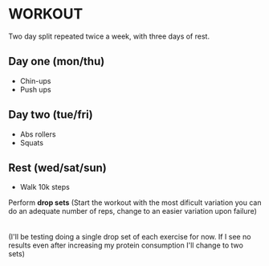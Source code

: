 # WORKOUT

Two day split repeated twice a week, with three days of rest.
## Day one (mon/thu)
* Chin-ups
* Push ups

## Day two (tue/fri)
* Abs rollers
* Squats

## Rest (wed/sat/sun)
* Walk 10k steps

Perform **drop sets** (Start the workout with the most dificult variation you can do an adequate number of reps, change to an easier variation upon failure)
<br>
<br>
<br>
(I'll be testing doing a single drop set of each exercise for now. If I see no results even after increasing my protein consumption I'll change to two sets)
